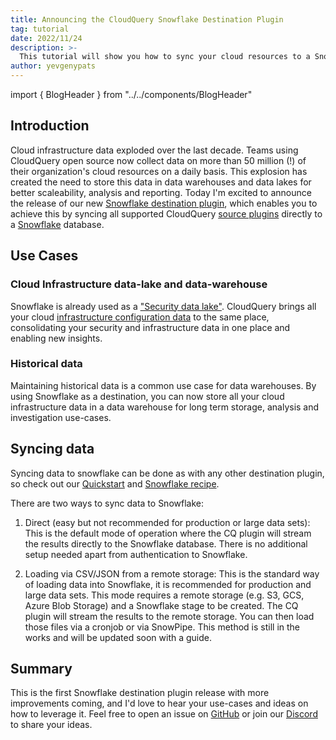 ```yaml
---
title: Announcing the CloudQuery Snowflake Destination Plugin
tag: tutorial
date: 2022/11/24
description: >-
  This tutorial will show you how to sync your cloud resources to a Snowflake database.
author: yevgenypats
---
```


import { BlogHeader } from "../../components/BlogHeader"

<BlogHeader/>

## Introduction

Cloud infrastructure data exploded over the last decade. Teams using CloudQuery open source now collect data on more than 50 million (!) of their organization's cloud resources on a daily basis. This explosion has created the need to store this data in data warehouses and data lakes for better scaleability, analysis and reporting. Today I'm excited to announce the release of our new [Snowflake destination plugin](../docs/recipes/destinations/snowflake), which enables you to achieve this by syncing all supported CloudQuery [source plugins](../docs/plugins/sources) directly to a [Snowflake](https://www.snowflake.com/) database.

## Use Cases

### Cloud Infrastructure data-lake and data-warehouse

Snowflake is already used as a ["Security data lake"](https://www.snowflake.com/en/data-cloud/workloads/cybersecurity/). CloudQuery brings all your cloud [infrastructure configuration data](../docs/plugins/sources) to the same place, consolidating your security and infrastructure data in one place and enabling new insights.

### Historical data

Maintaining historical data is a common use case for data warehouses. By using Snowflake as a destination, you can now store all your cloud infrastructure data in a data warehouse for long term storage, analysis and investigation use-cases.

## Syncing data

Syncing data to snowflake can be done as with any other destination plugin, so check out our [Quickstart](../docs/quickstart) and [Snowflake recipe](../docs/recipes/destinations/snowflake).

There are two ways to sync data to Snowflake:

1. Direct (easy but not recommended for production or large data sets): This is the default mode of operation where the CQ plugin will stream the results directly to the Snowflake database. There is no additional setup needed apart from authentication to Snowflake.

2. Loading via CSV/JSON from a remote storage: This is the standard way of loading data into Snowflake, it is recommended for production and large data sets. This mode requires a remote storage (e.g. S3, GCS, Azure Blob Storage) and a Snowflake stage to be created. The CQ plugin will stream the results to the remote storage. You can then load those files via a cronjob or via SnowPipe. This method is still in the works and will be updated soon with a guide.

## Summary

This is the first Snowflake destination plugin release with more improvements coming, and I'd love to hear your use-cases and ideas on how to leverage it. Feel free to open an issue on [GitHub](https://github.com/cloudquery/cloudquery) or join our [Discord](https://cloudquery.io/discord) to share your ideas.